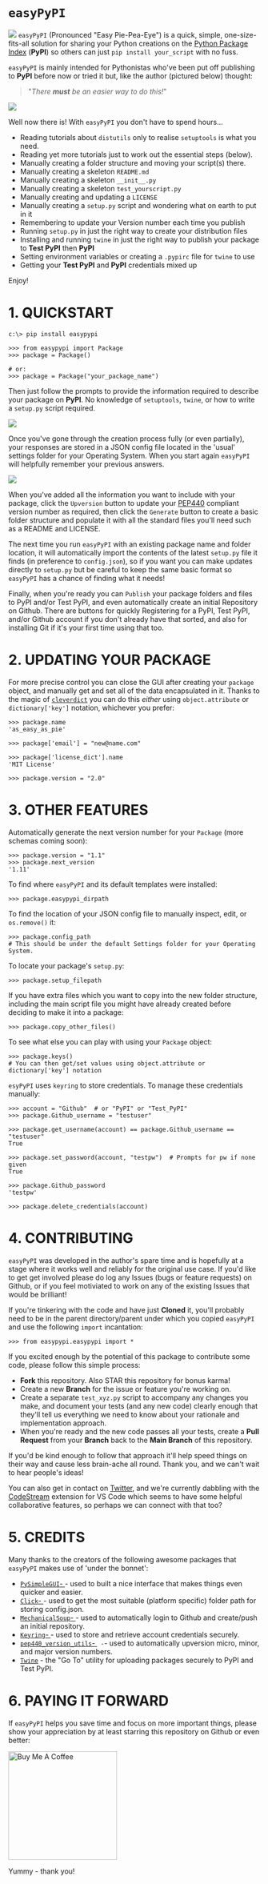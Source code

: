 # `easyPyPI`
![](https://github.com/PFython/easypypi/blob/main/easypypi.png?raw=true)
`easyPyPI` (Pronounced "Easy Pie-Pea-Eye") is a quick, simple, one-size-fits-all solution for sharing your Python creations on the [Python Package Index](https://pypi.org/) (**PyPI**) so others can just `pip install your_script` with no fuss.

`easyPyPI` is mainly intended for Pythonistas who've been put off publishing to **PyPI** before now or tried it but, like the author (pictured below) thought:

> "*There **must** be an easier way to do this!*"

![](https://media.giphy.com/media/XIqCQx02E1U9W/giphy.gif)

Well now there is!  With `easyPyPI` you don't have to spend hours...

- Reading tutorials about `distutils` only to realise `setuptools` is what you need.
- Reading yet more tutorials just to work out the essential steps (below).
- Manually creating a folder structure and moving your script(s) there.
- Manually creating a skeleton `README.md`
- Manually creating a skeleton `__init__.py`
- Manually creating a skeleton `test_yourscript.py`
- Manually creating and updating a `LICENSE`
- Manually creating a `setup.py` script and wondering what on earth to put in it
- Remembering to update your Version number each time you publish
- Running `setup.py` in just the right way to create your distribution files
- Installing and running `twine` in just the right way to publish your package to **Test PyPI** then **PyPI**
- Setting environment variables or creating a `.pypirc` file for `twine`  to use
- Getting your **Test PyPI** and **PyPI** credentials mixed up

Enjoy!

# 1. QUICKSTART

    c:\> pip install easypypi

    >>> from easypypi import Package
    >>> package = Package()

    # or:
    >>> package = Package("your_package_name")

Then just follow the prompts to provide the information required to describe your package on **PyPI**.  No knowledge of `setuptools`, `twine`, or how to write a `setup.py` script required.

![](https://media.giphy.com/media/Nw8z2olm0nGHC/giphy.gif)

Once you've gone through the creation process fully (or even partially), your responses are stored in a JSON config file located in the 'usual' settings folder for your Operating System.  When you start again `easyPyPI` will helpfully remember your previous answers.

![](https://github.com/PFython/easypypi/blob/main/screenshot.png?raw=true)

When you've added all the information you want to include with your package, click the `Upversion` button to update your [PEP440](https://www.python.org/dev/peps/pep-0440/) compliant version number as required, then click the `Generate` button to create a basic folder structure and populate it with all the standard files you'll need such as a README and LICENSE.

The next time you run `easyPyPI` with an existing package name and folder location, it will automatically import the contents of the latest `setup.py` file it finds (in preference to `config.json`), so if you want you can make updates directly to `setup.py` but be careful to keep the same basic format so `easyPyPI` has a chance of finding what it needs!

Finally, when you're ready you can `Publish` your package folders and files to PyPI and/or Test PyPI, and even automatically create an initial Repository on Github.  There are buttons for quickly Registering for a PyPI, Test PyPI, and/or Github account if you don't already have that sorted, and also for installing Git if it's your first time using that too.

# 2. UPDATING YOUR PACKAGE

For more precise control you can close the GUI after creating your `package` object, and manually get and set all of the data encapsulated in it.  Thanks to the magic of [`cleverdict`](https://github.com/pfython/cleverdict) you can do this *either* using `object.attribute` or `dictionary['key']` notation, whichever you prefer:

    >>> package.name
    'as_easy_as_pie'

    >>> package['email'] = "new@name.com"

    >>> package['license_dict'].name
    'MIT License'

    >>> package.version = "2.0"

# 3. OTHER FEATURES

Automatically generate the next version number for your `Package` (more schemas coming soon):

    >>> package.version = "1.1"
    >>> package.next_version
    '1.11'

To find where `easyPyPI` and its default templates were installed:

    >>> package.easypypi_dirpath

To find the location of your JSON config file to manually inspect,  edit, or `os.remove()` it:

    >>> package.config_path
    # This should be under the default Settings folder for your Operating System.

To locate your package's `setup.py`:

    >>> package.setup_filepath

If you have extra files which you want to copy into the new folder structure, including the main script file you might have already created before deciding to make it into a package:

    >>> package.copy_other_files()

To see what else you can play with using your `Package` object:

    >>> package.keys()
    # You can then get/set values using object.attribute or dictionary['key'] notation

`esyPyPI` uses `keyring` to store credentials.  To manage these credentials manually:

    >>> account = "Github"  # or "PyPI" or "Test_PyPI"
    >>> package.Github_username = "testuser"

    >>> package.get_username(account) == package.Github_username == "testuser"
    True

    >>> package.set_password(account, "testpw")  # Prompts for pw if none given
    True

    >>> package.Github_password
    'testpw'

    >>> package.delete_credentials(account)

# 4. CONTRIBUTING
`easyPyPI` was developed in the author's spare time and is hopefully at a stage where it works well and reliably for the original use case.  If you'd like to get get involved please do log any Issues (bugs or feature requests) on Github, or if you feel motiviated to work on any of the existing Issues that would be brilliant!

If you're tinkering with the code and have just **Cloned** it, you'll probably need to be in the parent directory/parent under which you copied `easyPyPI` and use the following `import` incantation:

    >>> from easypypi.easypypi import *

If you excited enough by the potential of this package to contribute some code, please follow this simple process:

- **Fork** this repository. Also STAR this repository for bonus karma!
- Create a new **Branch** for the issue or feature you're working on.
- Create a separate `test_xyz.py` script to accompany any changes you make, and document your tests (and any new code) clearly enough that they'll tell us everything we need to know about your rationale and implementation approach.
- When you're ready and the new code passes all your tests, create a **Pull Request** from your **Branch** back to the **Main Branch** of this repository.

If you'd be kind enough to follow that approach it'll help speed things on their way and cause less brain-ache all round. Thank you, and we can't wait to hear people's ideas!

You can also get in contact on [Twitter](https://twitter.com/appawsom), and we're currently dabbling with the [CodeStream](https://marketplace.visualstudio.com/items?itemName=CodeStream.codestream) extension for VS Code which seems to have some helpful collaborative features, so perhaps we can connect with that too?

# 5. CREDITS

Many thanks to the creators of the following awesome packages that `easyPyPI` makes use of 'under the bonnet':

- [`PySimpleGUI`- ](https://github.com/PySimpleGUI/PySimpleGUI) - used to built a nice interface that makes things even quicker and easier.
- [`Click`- ](https://github.com/pallets/click) - used to get the most suitable (platform specific) folder path for storing config.json.
- [`MechanicalSoup`- ](https://github.com/MechanicalSoup/MechanicalSoup) - used to automatically login to Github and create/push an initial repository.
- [`Keyring`- ](https://github.com/jaraco/keyring) - used to store and retrieve account credentials securely.
- [`pep440_version_utils`- ](https://github.com/m-vdb/pep440-version-utils)` -`-  used to automatically upversion micro, minor, and major version numbers.
- [`Twine`](https://github.com/pypa/twine) - the "Go To" utility for uploading packages securely to PyPI and Test PyPI.

# 6. PAYING IT FORWARD

If `easyPyPI` helps you save time and focus on more important things, please show your appreciation by at least starring this repository on Github or even better:

<a href="https://www.buymeacoffee.com/pfython" target="_blank"><img src="https://cdn.buymeacoffee.com/buttons/v2/arial-yellow.png" alt="Buy Me A Coffee" width="217px" ></a>

Yummy - thank you!

